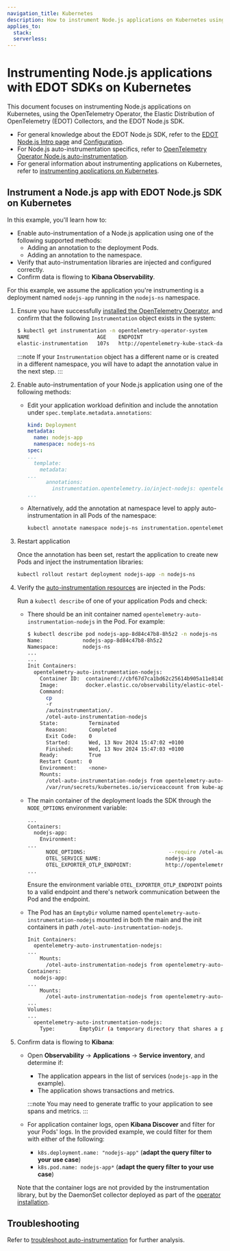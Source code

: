 ```yaml
---
navigation_title: Kubernetes
description: How to instrument Node.js applications on Kubernetes using the Elastic Distribution of OpenTelemetry (EDOT).
applies_to:
  stack:
  serverless:
---
```


# Instrumenting Node.js applications with EDOT SDKs on Kubernetes

This document focuses on instrumenting Node.js applications on Kubernetes, using the OpenTelemetry Operator, the Elastic Distribution of OpenTelemetry (EDOT) Collectors, and the EDOT Node.js SDK.

- For general knowledge about the EDOT Node.js SDK, refer to the [EDOT Node.js Intro page](../index.md) and [Configuration](../configuration.md).
- For Node.js auto-instrumentation specifics, refer to [OpenTelemetry Operator Node.js auto-instrumentation](https://opentelemetry.io/docs/kubernetes/operator/automatic/#nodejs).
- For general information about instrumenting applications on Kubernetes, refer to [instrumenting applications on Kubernetes](../../../use-cases/kubernetes/instrumenting-applications.md).

## Instrument a Node.js app with EDOT Node.js SDK on Kubernetes

<!--
Useful links:
- Example: https://github.com/elastic/elastic-otel-node/tree/main/examples/otel-operator/ documented at https://github.com/elastic/elastic-otel-node/blob/main/DEVELOPMENT.md#testing-k8s-auto-instrumentation-with-otel-operator
(not user friendly, but we could use it in the future if we want to add a proper example here)
-->

In this example, you'll learn how to:

- Enable auto-instrumentation of a Node.js application using one of the following supported methods:
  - Adding an annotation to the deployment Pods.
  - Adding an annotation to the namespace.
- Verify that auto-instrumentation libraries are injected and configured correctly.
- Confirm data is flowing to **Kibana Observability**.

For this example, we assume the application you're instrumenting is a deployment named `nodejs-app` running in the `nodejs-ns` namespace.

1. Ensure you have successfully [installed the OpenTelemetry Operator](../../../use-cases/kubernetes/deployment.md), and confirm that the following `Instrumentation` object exists in the system:

    ```bash
    $ kubectl get instrumentation -n opentelemetry-operator-system
    NAME                      AGE    ENDPOINT
    elastic-instrumentation   107s   http://opentelemetry-kube-stack-daemon-collector.opentelemetry-operator-system.svc.cluster.local:4318
    ```

    :::note
    If your `Instrumentation` object has a different name or is created in a different namespace, you will have to adapt the annotation value in the next step.
    :::

2. Enable auto-instrumentation of your Node.js application using one of the following methods:

    - Edit your application workload definition and include the annotation under `spec.template.metadata.annotations`:

      ```yaml
      kind: Deployment
      metadata:
        name: nodejs-app
        namespace: nodejs-ns
      spec:
      ...
        template:
          metadata:
      ...
            annotations:
              instrumentation.opentelemetry.io/inject-nodejs: opentelemetry-operator-system/elastic-instrumentation
      ...
      ```

    - Alternatively, add the annotation at namespace level to apply auto-instrumentation in all Pods of the namespace:

      ```bash
      kubectl annotate namespace nodejs-ns instrumentation.opentelemetry.io/inject-nodejs=opentelemetry-operator-system/elastic-instrumentation
      ```

3. Restart application

    Once the annotation has been set, restart the application to create new Pods and inject the instrumentation libraries:

      ```bash
      kubectl rollout restart deployment nodejs-app -n nodejs-ns
      ```

4. Verify the [auto-instrumentation resources](../../../use-cases/kubernetes/instrumenting-applications.md#how-auto-instrumentation-works) are injected in the Pods:

    Run a `kubectl describe` of one of your application Pods and check:

    - There should be an init container named `opentelemetry-auto-instrumentation-nodejs` in the Pod. For example:

      ```bash
      $ kubectl describe pod nodejs-app-8d84c47b8-8h5z2 -n nodejs-ns
      Name:             nodejs-app-8d84c47b8-8h5z2
      Namespace:        nodejs-ns
      ...
      ...
      Init Containers:
        opentelemetry-auto-instrumentation-nodejs:
          Container ID:  containerd://cbf67d7ca1bd62c25614b905a11e81405bed6fd215f2df21f84b90fd0279230b
          Image:         docker.elastic.co/observability/elastic-otel-node:0.5.0
          Command:
            cp
            -r
            /autoinstrumentation/.
            /otel-auto-instrumentation-nodejs
          State:          Terminated
            Reason:       Completed
            Exit Code:    0
            Started:      Wed, 13 Nov 2024 15:47:02 +0100
            Finished:     Wed, 13 Nov 2024 15:47:03 +0100
          Ready:          True
          Restart Count:  0
          Environment:    <none>
          Mounts:
            /otel-auto-instrumentation-nodejs from opentelemetry-auto-instrumentation-nodejs (rw)
            /var/run/secrets/kubernetes.io/serviceaccount from kube-api-access-swhn5 (ro)
      ```

    - The main container of the deployment loads the SDK through the `NODE_OPTIONS` environment variable:

      ```bash
      ...
      Containers:
        nodejs-app:
          Environment:
      ...
            NODE_OPTIONS:                           --require /otel-auto-instrumentation-nodejs/autoinstrumentation.js
            OTEL_SERVICE_NAME:                     nodejs-app
            OTEL_EXPORTER_OTLP_ENDPOINT:           http://opentelemetry-kube-stack-daemon-collector.opentelemetry-operator-system.svc.cluster.local:4318
      ...
      ```

      Ensure the environment variable `OTEL_EXPORTER_OTLP_ENDPOINT` points to a valid endpoint and there's network communication between the Pod and the endpoint.

    - The Pod has an `EmptyDir` volume named `opentelemetry-auto-instrumentation-nodejs` mounted in both the main and the init containers in path `/otel-auto-instrumentation-nodejs`.

      ```bash
      Init Containers:
        opentelemetry-auto-instrumentation-nodejs:
      ...
          Mounts:
            /otel-auto-instrumentation-nodejs from opentelemetry-auto-instrumentation-nodejs (rw)
      Containers:
        nodejs-app:
      ...
          Mounts:
            /otel-auto-instrumentation-nodejs from opentelemetry-auto-instrumentation-nodejs (rw)
      ...
      Volumes:
      ...
        opentelemetry-auto-instrumentation-nodejs:
          Type:        EmptyDir (a temporary directory that shares a pod's lifetime)
      ```

5. Confirm data is flowing to **Kibana**:

    - Open **Observability** -> **Applications** -> **Service inventory**, and determine if:
        - The application appears in the list of services (`nodejs-app` in the example).
        - The application shows transactions and metrics.


        :::note
        You may need to generate traffic to your application to see spans and metrics.
        :::

    - For application container logs, open **Kibana Discover** and filter for your Pods' logs. In the provided example, we could filter for them with either of the following:
        - `k8s.deployment.name: "nodejs-app"` (**adapt the query filter to your use case**)
        - `k8s.pod.name: nodejs-app*` (**adapt the query filter to your use case**)

    Note that the container logs are not provided by the instrumentation library, but by the DaemonSet collector deployed as part of the [operator installation](../../../use-cases/kubernetes/deployment.md).

## Troubleshooting

Refer to [troubleshoot auto-instrumentation](../../../use-cases/kubernetes/instrumenting-applications.md#troubleshooting-auto-instrumentation) for further analysis.
